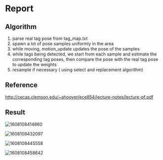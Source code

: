 # Report

## Algorithm

1. parse real tag pose from tag_map.txt
2. spawn a lot of pose samples uniformly in the area
3. while moving, motion_update updates the pose of the samples
4. while tags being detected,  we start from each sample and estimate the corresponding tag poses, then compare the pose with the real tag pose to update the weights
5. resample if necessary ( using select and replacement algorithm)

## Reference

http://cecas.clemson.edu/~ahoover/ece854/lecture-notes/lecture-pf.pdf

## Result

![1608108414860](C:\Users\liu\AppData\Roaming\Typora\typora-user-images\1608108414860.png)

![1608108432097](C:\Users\liu\AppData\Roaming\Typora\typora-user-images\1608108432097.png)

![1608108445558](C:\Users\liu\AppData\Roaming\Typora\typora-user-images\1608108445558.png)

![1608108458642](C:\Users\liu\AppData\Roaming\Typora\typora-user-images\1608108458642.png)